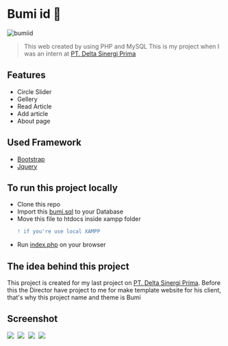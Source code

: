 # Bumi id 🍃

![bumiid](https://www.sourcecodester.com/sites/default/files/url1.jpg)

> This web created by using PHP and MySQL
> This is my project when I was an intern at [PT. Delta Sinergi Prima](https://delta.id/)

## Features

* Circle Slider
* Gellery
* Read Article
* Add article
* About page

## Used Framework

* [Bootstrap](https://getbootstrap.com/)
* [Jquery](https://jquery.com/)

## To run this project locally

* Clone this repo
* Import this [bumi.sql](database/bumi.sql) to your Database
* Move this file to htdocs inside xampp folder
  ```diff
  ! if you're use local XAMPP
  ```
* Run [index.php](web/index.php) on your browser

## The idea behind this project

This project is created for my last project on [PT. Delta Sinergi Prima](https://delta.id/). Before this the Director have project to me for make template website for his client, that's why this project name and theme is Bumi

## Screenshot

<kbd>
<img src="screenshot/bumi.png">
</kbd>

<kbd>
<img src="screenshot/bumi2.png">
</kbd>

<kbd>
<img src="screenshot/bumi3.png">
</kbd>

<kbd>
<img src="screenshot/bumi4.png">
</kbd>